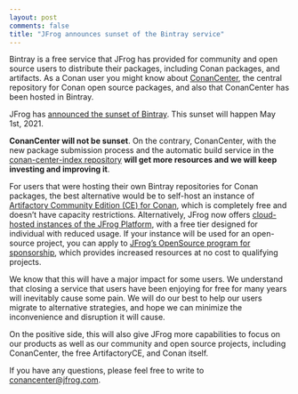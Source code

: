 ```yaml
---
layout: post
comments: false
title: "JFrog announces sunset of the Bintray service"
---
```


Bintray is a free service that JFrog has provided for community and open source
users to distribute their packages, including Conan packages, and artifacts. As
a Conan user you might know about [ConanCenter](https://conan.io/center), the
central repository for Conan open source packages, and also that ConanCenter has
been hosted in Bintray.

JFrog has [announced the sunset of
Bintray](https://jfrog.com/blog/into-the-sunset-bintray-jcenter-gocenter-and-chartcenter/).
This sunset will happen May 1st, 2021.

**ConanCenter will not be sunset**. On the contrary, ConanCenter, with the new
package submission process and the automatic build service in the
[conan-center-index repository](https://github.com/conan-io/conan-center-index)
**will get more resources and we will keep investing and improving it**.

For users that were hosting their own Bintray repositories for Conan packages,
the best alternative would be to self-host an instance of [Artifactory Community
Edition (CE) for Conan](https://conan.io/downloads.html), which is completely
free and doesn’t have capacity restrictions.  Alternatively, JFrog now offers
[cloud-hosted instances of the JFrog Platform](https://jfrog.com/artifactory/start-free/?isConan=true),
with a free tier designed for individual with reduced usage. If your instance
will be used for an open-source project, you can apply to [JFrog’s OpenSource
program for sponsorship](https://jfrog.com/open-source/), which provides
increased resources at no cost to qualifying projects.

We know that this will have a major impact for some users. We understand that
closing a service that users have been enjoying for free for many years will
inevitably cause some pain. We will do our best to help our users migrate to
alternative strategies, and hope we can minimize the inconvenience and
disruption it will cause.

On the positive side, this will also give JFrog more capabilities to focus on
our products as well as our community and open source projects, including
ConanCenter, the free ArtifactoryCE, and Conan itself.

If you have any questions, please feel free to write to
[conancenter@jfrog.com](mailto:conancenter@jfrog.com).
